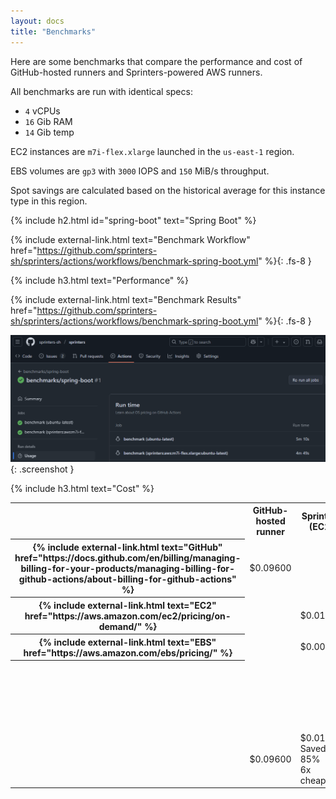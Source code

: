 ```yaml
---
layout: docs
title: "Benchmarks"
---
```


Here are some benchmarks that compare the performance and cost of GitHub-hosted runners and Sprinters-powered AWS runners.

All benchmarks are run with identical specs:
- `4` vCPUs
- `16` Gib RAM
- `14` Gib temp

EC2 instances are `m7i-flex.xlarge` launched in the `us-east-1` region.

EBS volumes are `gp3` with `3000` IOPS and `150` MiB/s throughput.

Spot savings are calculated based on the historical average for this instance type in this region.

{% include h2.html id="spring-boot" text="Spring Boot" %}

{% include external-link.html text="Benchmark Workflow" href="https://github.com/sprinters-sh/sprinters/actions/workflows/benchmark-spring-boot.yml" %}{: .fs-8 }

{% include h3.html text="Performance" %}

{% include external-link.html text="Benchmark Results" href="https://github.com/sprinters-sh/sprinters/actions/workflows/benchmark-spring-boot.yml" %}{: .fs-8 }

![Spring Boot performance](/assets/benchmarks/spring-boot-results.png){: .screenshot }

{% include h3.html text="Cost" %}

<div class="px-3 pt-3 border border-1 border-secondary rounded">
<table class="table">
    <tr>
        <th></th>
        <th class="text-center">GitHub-hosted runner</th>
        <th class="text-center text-warning">Sprinters (EC2)</th>
        <th class="text-center text-warning">Sprinters (EC2 spot)</th>
    </tr>
    <tr>
        <th>{% include external-link.html text="GitHub" href="https://docs.github.com/en/billing/managing-billing-for-your-products/managing-billing-for-github-actions/about-billing-for-github-actions" %}</th>
        <td class="text-center">$0.09600</td>
        <td></td>
        <td></td>
    </tr>
    <tr>
        <th>{% include external-link.html text="EC2" href="https://aws.amazon.com/ec2/pricing/on-demand/" %}</th>
        <td></td>
        <td class="text-center">$0.01596</td>
        <td class="text-center">$0.00606</td>
    </tr>
    <tr>
        <th>{% include external-link.html text="EBS" href="https://aws.amazon.com/ebs/pricing/" %}</th>
        <td></td>
        <td class="text-center">$0.00027</td>
        <td class="text-center">$0.00027</td>
    </tr>
    <tr>
        <th class="border-bottom-0"></th>
        <td class="border-bottom-0 pt-3 text-center">
            <div class="d-inline-block bg-info" style="width: 50px;height: 96px"></div><br>
            <span class="fw-bold">$0.09600</span>
        </td>
        <td class="border-bottom-0 pt-3 text-center">
            <div class="d-inline-block bg-info" style="height: 96px"><div class="bg-body" style="width: 50px;height: 80px"></div></div><br>
            <span class="fw-bold">$0.01623</span><br>
            <span class="text-success fw-bold">Saved 85%</span><br>
            <span class="text-secondary">6x cheaper</span>
        </td>
        <td class="border-bottom-0 pt-3 text-center">
            <div class="d-inline-block bg-info" style="height: 96px"><div class="bg-body" style="width: 50px;height: 90px"></div></div><br>
            <span class="fw-bold">$0.00633</span><br>
            <span class="text-success fw-bold">Saved 93%</span><br>
            <span class="text-secondary">15x cheaper</span>
        </td>
    </tr>
</table>
</div>
